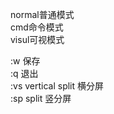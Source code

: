  normal普通模式  
 cmd命令模式  
 visul可视模式  
 
 :w 保存  
 :q 退出  
 :vs vertical split 横分屏  
 :sp split 竖分屏  
